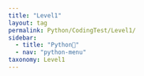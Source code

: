```yaml
---
title: "Level1"
layout: tag
permalink: Python/CodingTest/Level1/
sidebar:
  - title: "Python🐸"
  - nav: "python-menu"
taxonomy: Level1
---
```

